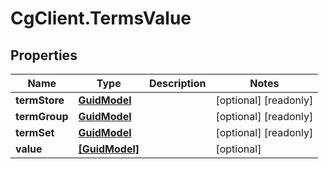 # CgClient.TermsValue

## Properties

Name | Type | Description | Notes
------------ | ------------- | ------------- | -------------
**termStore** | [**GuidModel**](GuidModel.md) |  | [optional] [readonly] 
**termGroup** | [**GuidModel**](GuidModel.md) |  | [optional] [readonly] 
**termSet** | [**GuidModel**](GuidModel.md) |  | [optional] [readonly] 
**value** | [**[GuidModel]**](GuidModel.md) |  | [optional] 



